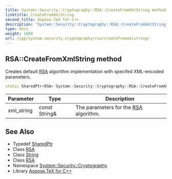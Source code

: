 ```yaml
---
title: System::Security::Cryptography::RSA::CreateFromXmlString method
linktitle: CreateFromXmlString
second_title: Aspose.TeX for C++
description: 'System::Security::Cryptography::RSA::CreateFromXmlString method. Creates default RSA algorithm implementation with specifed XML-encoded parameters in C++.'
type: docs
weight: 1600
url: /cpp/system.security.cryptography/rsa/createfromxmlstring/
---
```

## RSA::CreateFromXmlString method


Creates default [RSA](../) algorithm implementation with specifed XML-encoded parameters.

```cpp
static SharedPtr<RSA> System::Security::Cryptography::RSA::CreateFromXmlString(const String &xml_string)
```


| Parameter | Type | Description |
| --- | --- | --- |
| xml_string | const String\& | The parameters for the [RSA](../) algorithm. |

## See Also

* Typedef [SharedPtr](../../../system/sharedptr/)
* Class [RSA](../)
* Class [String](../../../system/string/)
* Class [RSA](../)
* Namespace [System::Security::Cryptography](../../)
* Library [Aspose.TeX for C++](../../../)
